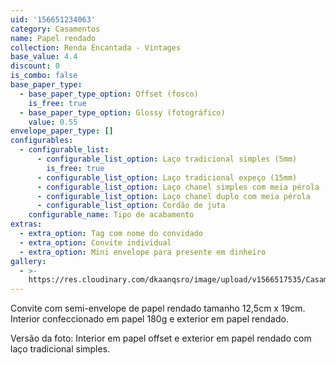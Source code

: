 ```yaml
---
uid: '156651234063'
category: Casamentos
name: Papel rendado
collection: Renda Encantada - Vintages
base_value: 4.4
discount: 0
is_combo: false
base_paper_type:
  - base_paper_type_option: Offset (fosco)
    is_free: true
  - base_paper_type_option: Glossy (fotográfico)
    value: 0.55
envelope_paper_type: []
configurables:
  - configurable_list:
      - configurable_list_option: Laço tradicional simples (5mm)
        is_free: true
      - configurable_list_option: Laço tradicional expeço (15mm)
      - configurable_list_option: Laço chanel simples com meia pérola
      - configurable_list_option: Laço chanel duplo com meia pérola
      - configurable_list_option: Cordão de juta
    configurable_name: Tipo de acabamento
extras:
  - extra_option: Tag com nome do convidado
  - extra_option: Convite individual
  - extra_option: Mini envelope para presente em dinheiro
gallery:
  - >-
    https://res.cloudinary.com/dkaanqsro/image/upload/v1566517535/Casamentos/Modelo_Papel_rendado_q4jlzl.jpg
---
```

Convite com semi-envelope de papel rendado tamanho 12,5cm x 19cm. Interior confeccionado em papel 180g e exterior em papel rendado.



Versão da foto: Interior em papel offset e exterior em papel rendado com laço tradicional simples.
